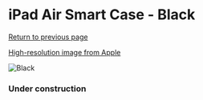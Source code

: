 # iPad Air Smart Case - Black

[Return to previous page](/ipad_air)

[High-resolution image from Apple](https://store.storeimages.cdn-apple.com/8756/as-images.apple.com/is/MF051?wid=4500&hei=4500&fmt=png)

<div style="width: 384px"><img src="/everyphone/MF051.png" alt="Black"></div>

### Under construction
